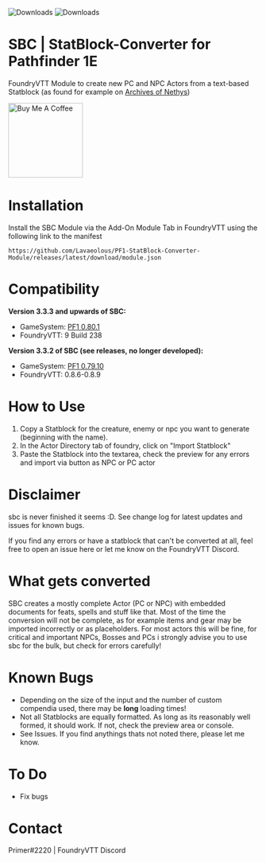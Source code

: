 ![Downloads](https://img.shields.io/github/downloads-pre/lavaeolous/PF1-StatBlock-Converter-Module/latest/total?style=flat-square)
![Downloads](https://img.shields.io/github/downloads/lavaeolous/PF1-StatBlock-Converter-Module/total?style=flat-square)

# SBC | StatBlock-Converter for Pathfinder 1E
FoundryVTT Module to create new PC and NPC Actors from a text-based Statblock (as found for example on [Archives of Nethys](https://www.aonprd.com/))

<a href="https://www.buymeacoffee.com/Lavaeolous" target="_blank"><img src="https://cdn.buymeacoffee.com/buttons/v2/default-red.png" alt="Buy Me A Coffee" width="150" ></a>

# Installation
Install the SBC Module via the Add-On Module Tab in FoundryVTT using the following link to the manifest
```
https://github.com/Lavaeolous/PF1-StatBlock-Converter-Module/releases/latest/download/module.json
```
# Compatibility

**Version 3.3.3 and upwards of SBC:**
* GameSystem: [PF1 0.80.1](https://gitlab.com/Furyspark/foundryvtt-pathfinder1)
* FoundryVTT: 9 Build 238

**Version 3.3.2 of SBC (see releases, no longer developed):**
* GameSystem: [PF1 0.79.10](https://gitlab.com/Furyspark/foundryvtt-pathfinder1)
* FoundryVTT: 0.8.6-0.8.9

# How to Use
1.  Copy a Statblock for the creature, enemy or npc you want to generate (beginning with the name).
2.  In the Actor Directory tab of foundry, click on "Import Statblock"
3.  Paste the Statblock into the textarea, check the preview for any errors and import via button as NPC or PC actor

# Disclaimer
sbc is never finished it seems :D. See change log for latest updates and issues for known bugs.

If you find any errors or have a statblock that can't be converted at all, feel free to open an issue here or let me know on the FoundryVTT Discord.

# What gets converted
SBC creates a mostly complete Actor (PC or NPC) with embedded documents for feats, spells and stuff like that. Most of the time the conversion will not be complete, as for example items and gear may be imported incorrectly or as placeholders. For most actors this will be fine, for critical and important NPCs, Bosses and PCs i strongly advise you to use sbc for the bulk, but check for errors carefully!

# Known Bugs
*  Depending on the size of the input and the number of custom compendia used, there may be **long** loading times!
*  Not all Statblocks are equally formatted. As long as its reasonably well formed, it should work. If not, check the preview area or console.
*  See Issues. If you find anythings thats not noted there, please let me know.

# To Do
*  Fix bugs

# Contact
Primer#2220 | FoundryVTT Discord